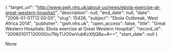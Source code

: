 {
  "target_url": "http://www.gwh.nhs.uk/about-us/news/ebola-exercise-at-great-western-hospital/", 
  "description": null, 
  "end_date": null, 
  "date": "2006-01-01T12:00:00", 
  "slug": 15426, 
  "subject": "Ebola Outbreak, West Africa 2014", 
  "publisher": "gwh.nhs.uk", 
  "open_access": false, 
  "title": "Great Western Hospitals: Ebola exercise at Great Western Hospital", 
  "record_id": "20060101T120000/o7NyTUO0wVubKzXfjQ8a+A==", 
  "start_date": null
}

None